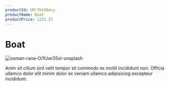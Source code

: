 ```yaml
---
productId: UR*7bt08mcy
productName: Boat
productPrice: 1231.23
---
```


# Boat

![osman-rana-Oi1fJwi35oI-unsplash](https://storage.googleapis.com/fauxmazon.appspot.com/publicMedia/1300/1627951723771_osman-rana-Oi1fJwi35oI-unsplash.jpg)

Anim sit cillum sint velit tempor sit commodo ex mollit incididunt non. Officia ullamco dolor elit minim dolor ex veniam ullamco adipisicing excepteur incididunt.
